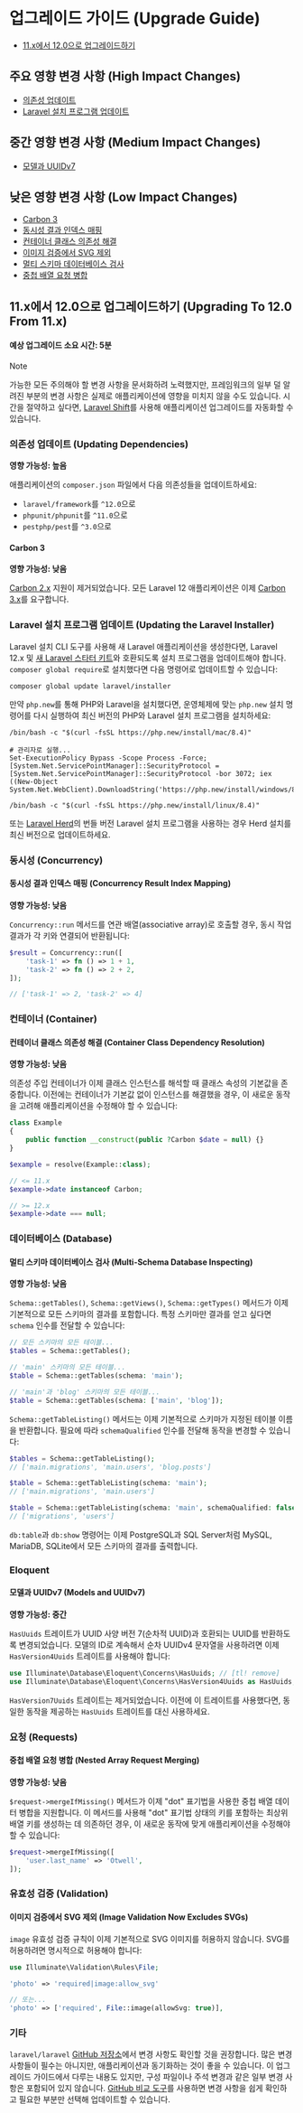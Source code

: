 # 업그레이드 가이드 (Upgrade Guide)

- [11.x에서 12.0으로 업그레이드하기](#upgrade-12.0)

<a name="high-impact-changes"></a>
## 주요 영향 변경 사항 (High Impact Changes)

<div class="content-list" markdown="1">

- [의존성 업데이트](#updating-dependencies)
- [Laravel 설치 프로그램 업데이트](#updating-the-laravel-installer)

</div>

<a name="medium-impact-changes"></a>
## 중간 영향 변경 사항 (Medium Impact Changes)

<div class="content-list" markdown="1">

- [모델과 UUIDv7](#models-and-uuidv7)

</div>

<a name="low-impact-changes"></a>
## 낮은 영향 변경 사항 (Low Impact Changes)

<div class="content-list" markdown="1">

- [Carbon 3](#carbon-3)
- [동시성 결과 인덱스 매핑](#concurrency-result-index-mapping)
- [컨테이너 클래스 의존성 해결](#container-class-dependency-resolution)
- [이미지 검증에서 SVG 제외](#image-validation)
- [멀티 스키마 데이터베이스 검사](#multi-schema-database-inspecting)
- [중첩 배열 요청 병합](#nested-array-request-merging)

</div>

<a name="upgrade-12.0"></a>
## 11.x에서 12.0으로 업그레이드하기 (Upgrading To 12.0 From 11.x)

#### 예상 업그레이드 소요 시간: 5분

> [!NOTE]
> 가능한 모든 주의해야 할 변경 사항을 문서화하려 노력했지만, 프레임워크의 일부 덜 알려진 부분의 변경 사항은 실제로 애플리케이션에 영향을 미치지 않을 수도 있습니다. 시간을 절약하고 싶다면, [Laravel Shift](https://laravelshift.com/)를 사용해 애플리케이션 업그레이드를 자동화할 수 있습니다.

<a name="updating-dependencies"></a>
### 의존성 업데이트 (Updating Dependencies)

**영향 가능성: 높음**

애플리케이션의 `composer.json` 파일에서 다음 의존성들을 업데이트하세요:

<div class="content-list" markdown="1">

- `laravel/framework`를 `^12.0`으로
- `phpunit/phpunit`를 `^11.0`으로
- `pestphp/pest`를 `^3.0`으로

</div>

<a name="carbon-3"></a>
#### Carbon 3

**영향 가능성: 낮음**

[Carbon 2.x](https://carbon.nesbot.com/docs/) 지원이 제거되었습니다. 모든 Laravel 12 애플리케이션은 이제 [Carbon 3.x](https://carbon.nesbot.com/docs/#api-carbon-3)를 요구합니다.

<a name="updating-the-laravel-installer"></a>
### Laravel 설치 프로그램 업데이트 (Updating the Laravel Installer)

Laravel 설치 CLI 도구를 사용해 새 Laravel 애플리케이션을 생성한다면, Laravel 12.x 및 [새 Laravel 스타터 키트](https://laravel.com/starter-kits)와 호환되도록 설치 프로그램을 업데이트해야 합니다. `composer global require`로 설치했다면 다음 명령어로 업데이트할 수 있습니다:

```shell
composer global update laravel/installer
```

만약 `php.new`를 통해 PHP와 Laravel을 설치했다면, 운영체제에 맞는 `php.new` 설치 명령어를 다시 실행하여 최신 버전의 PHP와 Laravel 설치 프로그램을 설치하세요:

```shell tab=macOS
/bin/bash -c "$(curl -fsSL https://php.new/install/mac/8.4)"
```

```shell tab=Windows PowerShell
# 관리자로 실행...
Set-ExecutionPolicy Bypass -Scope Process -Force; [System.Net.ServicePointManager]::SecurityProtocol = [System.Net.ServicePointManager]::SecurityProtocol -bor 3072; iex ((New-Object System.Net.WebClient).DownloadString('https://php.new/install/windows/8.4'))
```

```shell tab=Linux
/bin/bash -c "$(curl -fsSL https://php.new/install/linux/8.4)"
```

또는 [Laravel Herd](https://herd.laravel.com)의 번들 버전 Laravel 설치 프로그램을 사용하는 경우 Herd 설치를 최신 버전으로 업데이트하세요.

<a name="concurrency"></a>
### 동시성 (Concurrency)

<a name="concurrency-result-index-mapping"></a>
#### 동시성 결과 인덱스 매핑 (Concurrency Result Index Mapping)

**영향 가능성: 낮음**

`Concurrency::run` 메서드를 연관 배열(associative array)로 호출할 경우, 동시 작업 결과가 각 키와 연결되어 반환됩니다:

```php
$result = Concurrency::run([
    'task-1' => fn () => 1 + 1,
    'task-2' => fn () => 2 + 2,
]);

// ['task-1' => 2, 'task-2' => 4]
```

<a name="container"></a>
### 컨테이너 (Container)

<a name="container-class-dependency-resolution"></a>
#### 컨테이너 클래스 의존성 해결 (Container Class Dependency Resolution)

**영향 가능성: 낮음**

의존성 주입 컨테이너가 이제 클래스 인스턴스를 해석할 때 클래스 속성의 기본값을 존중합니다. 이전에는 컨테이너가 기본값 없이 인스턴스를 해결했을 경우, 이 새로운 동작을 고려해 애플리케이션을 수정해야 할 수 있습니다:

```php
class Example
{
    public function __construct(public ?Carbon $date = null) {}
}

$example = resolve(Example::class);

// <= 11.x
$example->date instanceof Carbon;

// >= 12.x
$example->date === null;
```

<a name="database"></a>
### 데이터베이스 (Database)

<a name="multi-schema-database-inspecting"></a>
#### 멀티 스키마 데이터베이스 검사 (Multi-Schema Database Inspecting)

**영향 가능성: 낮음**

`Schema::getTables()`, `Schema::getViews()`, `Schema::getTypes()` 메서드가 이제 기본적으로 모든 스키마의 결과를 포함합니다. 특정 스키마만 결과를 얻고 싶다면 `schema` 인수를 전달할 수 있습니다:

```php
// 모든 스키마의 모든 테이블...
$tables = Schema::getTables();

// 'main' 스키마의 모든 테이블...
$table = Schema::getTables(schema: 'main');

// 'main'과 'blog' 스키마의 모든 테이블...
$table = Schema::getTables(schema: ['main', 'blog']);
```

`Schema::getTableListing()` 메서드는 이제 기본적으로 스키마가 지정된 테이블 이름을 반환합니다. 필요에 따라 `schemaQualified` 인수를 전달해 동작을 변경할 수 있습니다:

```php
$tables = Schema::getTableListing();
// ['main.migrations', 'main.users', 'blog.posts']

$table = Schema::getTableListing(schema: 'main');
// ['main.migrations', 'main.users']

$table = Schema::getTableListing(schema: 'main', schemaQualified: false);
// ['migrations', 'users']
```

`db:table`과 `db:show` 명령어는 이제 PostgreSQL과 SQL Server처럼 MySQL, MariaDB, SQLite에서 모든 스키마의 결과를 출력합니다.

<a name="eloquent"></a>
### Eloquent

<a name="models-and-uuidv7"></a>
#### 모델과 UUIDv7 (Models and UUIDv7)

**영향 가능성: 중간**

`HasUuids` 트레이트가 UUID 사양 버전 7(순차적 UUID)과 호환되는 UUID를 반환하도록 변경되었습니다. 모델의 ID로 계속해서 순차 UUIDv4 문자열을 사용하려면 이제 `HasVersion4Uuids` 트레이트를 사용해야 합니다:

```php
use Illuminate\Database\Eloquent\Concerns\HasUuids; // [tl! remove]
use Illuminate\Database\Eloquent\Concerns\HasVersion4Uuids as HasUuids; // [tl! add]
```

`HasVersion7Uuids` 트레이트는 제거되었습니다. 이전에 이 트레이트를 사용했다면, 동일한 동작을 제공하는 `HasUuids` 트레이트를 대신 사용하세요.

<a name="requests"></a>
### 요청 (Requests)

<a name="nested-array-request-merging"></a>
#### 중첩 배열 요청 병합 (Nested Array Request Merging)

**영향 가능성: 낮음**

`$request->mergeIfMissing()` 메서드가 이제 "dot" 표기법을 사용한 중첩 배열 데이터 병합을 지원합니다. 이 메서드를 사용해 "dot" 표기법 상태의 키를 포함하는 최상위 배열 키를 생성하는 데 의존하던 경우, 이 새로운 동작에 맞게 애플리케이션을 수정해야 할 수 있습니다:

```php
$request->mergeIfMissing([
    'user.last_name' => 'Otwell',
]);
```

<a name="validation"></a>
### 유효성 검증 (Validation)

<a name="image-validation"></a>
#### 이미지 검증에서 SVG 제외 (Image Validation Now Excludes SVGs)

`image` 유효성 검증 규칙이 이제 기본적으로 SVG 이미지를 허용하지 않습니다. SVG를 허용하려면 명시적으로 허용해야 합니다:

```php
use Illuminate\Validation\Rules\File;

'photo' => 'required|image:allow_svg'

// 또는...
'photo' => ['required', File::image(allowSvg: true)],
```

<a name="miscellaneous"></a>
### 기타

`laravel/laravel` [GitHub 저장소](https://github.com/laravel/laravel)에서 변경 사항도 확인할 것을 권장합니다. 많은 변경 사항들이 필수는 아니지만, 애플리케이션과 동기화하는 것이 좋을 수 있습니다. 이 업그레이드 가이드에서 다루는 내용도 있지만, 구성 파일이나 주석 변경과 같은 일부 변경 사항은 포함되어 있지 않습니다. [GitHub 비교 도구](https://github.com/laravel/laravel/compare/11.x...12.x)를 사용하면 변경 사항을 쉽게 확인하고 필요한 부분만 선택해 업데이트할 수 있습니다.